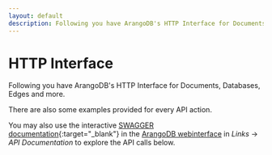 ```yaml
---
layout: default
description: Following you have ArangoDB's HTTP Interface for Documents, Databases, Edges and more
---
```

HTTP Interface
==============

Following you have ArangoDB's HTTP Interface for Documents, Databases, Edges and more.

There are also some examples provided for every API action. 

You may also use the interactive [SWAGGER documentation](http://swagger.io){:target="_blank"} in the [ArangoDB webinterface](webinterface.html)
in *Links* -> *API Documentation* to explore the API calls below.